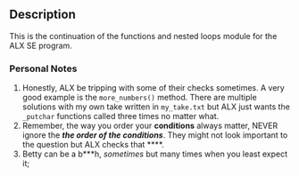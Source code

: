 ## Description
This is the continuation of the functions and nested loops module for the ALX SE program.

### Personal Notes
1. Honestly, ALX be tripping with some of their checks sometimes. A very good example is the `more_numbers()` method. There are multiple solutions with my own take written in `my_take.txt` but ALX just wants the `_putchar` functions called three times no matter what.
2. Remember, the way you order your **conditions** always matter, NEVER ignore the _**the order of the conditions**_. They might not look important to the question but ALX checks that \*\*\*\*.
3. Betty can be a b\*\*\*h, _sometimes_ but many times when you least expect it;
